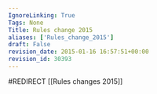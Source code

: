 ```yaml
---
IgnoreLinking: True
Tags: None
Title: Rules change 2015
aliases: ['Rules_change_2015']
draft: False
revision_date: 2015-01-16 16:57:51+00:00
revision_id: 30393
---
```


#REDIRECT [[Rules changes 2015]]